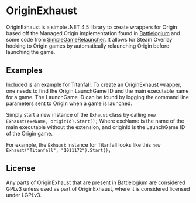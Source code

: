 OriginExhaust
=========
OriginExhaust is a simple .NET 4.5 library to create wrappers for Origin based off the Managed Origin implementation found in [Battlelogium](https://github.com/ron975/Battlelogium/commit/a691390822bb9358a1b23a5d718553fce5d81e7d) and some code from [SimpleGameRelauncher](https://github.com/ron975/HawkenExhaust/blob/master/HawkenExhaust/SimpleGameReLauncher.cs). It allows for Steam Overlay hooking to Origin games by automatically relaunching Origin before launching the game. 

Examples
---------
Included is an example for Titanfall. To create an OriginExhaust wrapper, one needs to find the Origin LaunchGame ID and the main executable name for a game. The LaunchGame ID can be found by logging the command line parameters sent to Origin when a game is launched.

Simply start a new instance of the `Exhaust` class by calling `new Exhaust(exeName, originId).Start();` Where exeName is the name of the main executable without the extension, and originId is the LaunchGame ID of the Origin game.

For example, the `Exhaust` instance for Titanfall looks like this
`new Exhaust("Titanfall", "1011172").Start();`

License
--------
Any parts of OriginExhaust that are present in Battlelogium are considered GPLv3 unless used as part of OriginExhaust, where it is considered licensed under LGPLv3.
